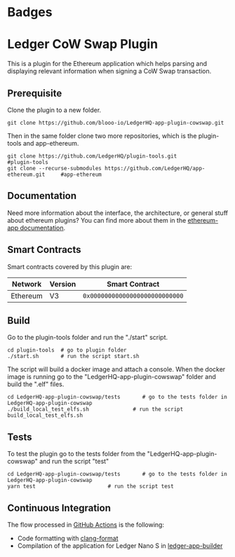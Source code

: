 # Badges

<Plugin Github Action Badger>

# Ledger CoW Swap Plugin

This is a plugin for the Ethereum application which helps parsing and displaying relevant information when signing a CoW Swap transaction.

## Prerequisite

Clone the plugin to a new folder.

```shell
git clone https://github.com/blooo-io/LedgerHQ-app-plugin-cowswap.git
```

Then in the same folder clone two more repositories, which is the plugin-tools and app-ethereum.

```shell
git clone https://github.com/LedgerHQ/plugin-tools.git                          #plugin-tools
git clone --recurse-submodules https://github.com/LedgerHQ/app-ethereum.git     #app-ethereum
```

## Documentation

Need more information about the interface, the architecture, or general stuff about ethereum plugins? You can find more about them in the [ethereum-app documentation](https://github.com/LedgerHQ/app-ethereum/blob/master/doc/ethapp_plugins.asc).

## Smart Contracts

Smart contracts covered by this plugin are:

| Network  | Version | Smart Contract                 |
| -------- | ------- | ------------------------------ |
| Ethereum | V3      | `0x00000000000000000000000000` |

## Build

Go to the plugin-tools folder and run the "./start" script.

```shell
cd plugin-tools  # go to plugin folder
./start.sh       # run the script start.sh
```

The script will build a docker image and attach a console.
When the docker image is running go to the "LedgerHQ-app-plugin-cowswap" folder and build the ".elf" files.

```shell
cd LedgerHQ-app-plugin-cowswap/tests       # go to the tests folder in LedgerHQ-app-plugin-cowswap
./build_local_test_elfs.sh              # run the script build_local_test_elfs.sh
```

## Tests

To test the plugin go to the tests folder from the "LedgerHQ-app-plugin-cowswap" and run the script "test"

```shell
cd LedgerHQ-app-plugin-cowswap/tests       # go to the tests folder in LedgerHQ-app-plugin-cowswap
yarn test                       # run the script test
```

## Continuous Integration

The flow processed in [GitHub Actions](https://github.com/features/actions) is the following:

- Code formatting with [clang-format](http://clang.llvm.org/docs/ClangFormat.html)
- Compilation of the application for Ledger Nano S in [ledger-app-builder](https://github.com/LedgerHQ/ledger-app-builder)
